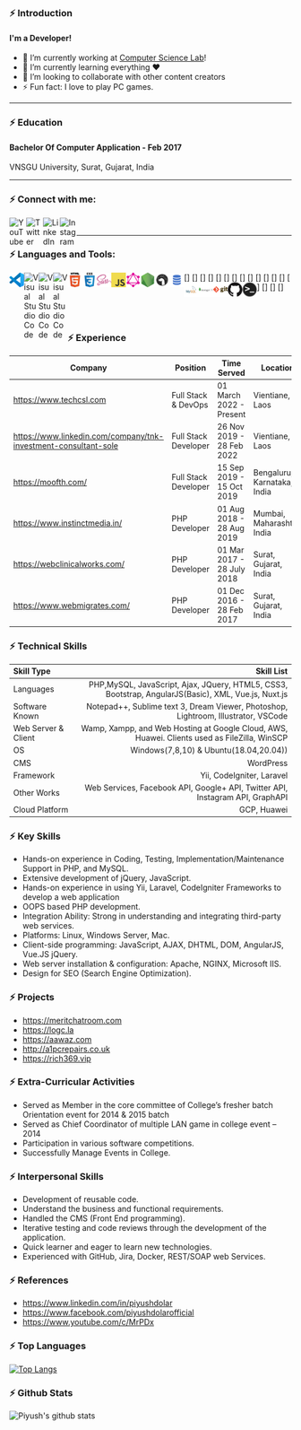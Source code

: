 ### :zap: Introduction

#### I'm a Developer!

-   🔭 I’m currently working at [Computer Science Lab](https://techcsl.com)!
-   🌱 I’m currently learning everything :heart:
-   👯 I’m looking to collaborate with other content creators
-   ⚡ Fun fact: I love to play PC games.

---

### :zap: Education

#### Bachelor Of Computer Application - Feb 2017

VNSGU University, Surat, Gujarat, India

---

### :zap: Connect with me:

[<img align="left" alt="YouTube" src="https://cdn-icons-png.flaticon.com/512/1384/1384060.png" width="30px" />](https://www.youtube.com/c/MrPDx)
[<img align="left" alt="Twitter" src="https://cdn-icons-png.flaticon.com/512/733/733579.png" width="30px" />](https://twitter.com/piyush_dolar)
[<img align="left" alt="LinkedIn" src="https://cdn-icons-png.flaticon.com/512/3536/3536505.png" width="30px" />](https://www.linkedin.com/in/piyushdolar)
[<img align="left" alt="Instagram" src="https://cdn-icons-png.flaticon.com/512/1384/1384063.png" width="30px" />](https://www.instagram.com/dolarpiyush)

<br />

---

### :zap: Languages and Tools:

[<img align="left" alt="Visual Studio Code" width="26px" src="https://raw.githubusercontent.com/github/explore/80688e429a7d4ef2fca1e82350fe8e3517d3494d/topics/visual-studio-code/visual-studio-code.png" />]
[<img align="left" alt="Visual Studio Code" width="26px" src="https://avatars3.githubusercontent.com/u/958072?s=200&v=4" />]
[<img align="left" alt="Visual Studio Code" width="26px" src="https://avatars0.githubusercontent.com/u/993323?s=200&v=4" />]
[<img align="left" alt="Visual Studio Code" width="26px" src="https://avatars0.githubusercontent.com/u/44521256?s=200&v=4" />]
[<img align="left" alt="HTML5" width="26px" src="https://raw.githubusercontent.com/github/explore/80688e429a7d4ef2fca1e82350fe8e3517d3494d/topics/html/html.png" />]
[<img align="left" alt="CSS3" width="26px" src="https://raw.githubusercontent.com/github/explore/80688e429a7d4ef2fca1e82350fe8e3517d3494d/topics/css/css.png" />]
[<img align="left" alt="Sass" width="26px" src="https://raw.githubusercontent.com/github/explore/80688e429a7d4ef2fca1e82350fe8e3517d3494d/topics/sass/sass.png" />]
[<img align="left" alt="JavaScript" width="26px" src="https://raw.githubusercontent.com/github/explore/80688e429a7d4ef2fca1e82350fe8e3517d3494d/topics/javascript/javascript.png" />]
[<img align="left" alt="GraphQL" width="26px" src="https://raw.githubusercontent.com/github/explore/80688e429a7d4ef2fca1e82350fe8e3517d3494d/topics/graphql/graphql.png" />]
[<img align="left" alt="Node.js" width="26px" src="https://raw.githubusercontent.com/github/explore/80688e429a7d4ef2fca1e82350fe8e3517d3494d/topics/nodejs/nodejs.png" />]
[<img align="left" alt="Deno" width="26px" src="https://raw.githubusercontent.com/github/explore/361e2821e2dea67711cde99c9c40ed357061cf27/topics/deno/deno.png" />]
[<img align="left" alt="SQL" width="26px" src="https://raw.githubusercontent.com/github/explore/80688e429a7d4ef2fca1e82350fe8e3517d3494d/topics/sql/sql.png" />]
[<img align="left" alt="MySQL" width="26px" src="https://raw.githubusercontent.com/github/explore/80688e429a7d4ef2fca1e82350fe8e3517d3494d/topics/mysql/mysql.png" />]
[<img align="left" alt="MongoDB" width="26px" src="https://raw.githubusercontent.com/github/explore/80688e429a7d4ef2fca1e82350fe8e3517d3494d/topics/mongodb/mongodb.png" />]
[<img align="left" alt="Git" width="26px" src="https://raw.githubusercontent.com/github/explore/80688e429a7d4ef2fca1e82350fe8e3517d3494d/topics/git/git.png" />]
[<img align="left" alt="GitHub" width="26px" src="https://raw.githubusercontent.com/github/explore/78df643247d429f6cc873026c0622819ad797942/topics/github/github.png" />]
[<img align="left" alt="Terminal" width="26px" src="https://raw.githubusercontent.com/github/explore/80688e429a7d4ef2fca1e82350fe8e3517d3494d/topics/terminal/terminal.png" />]

<br />
<br />

### :zap: Experience

| Company                                                         | Position             | Time Served                | Location                    |
| --------------------------------------------------------------- | -------------------- | -------------------------- | --------------------------- |
| https://www.techcsl.com                                         | Full Stack & DevOps  | 01 March 2022 - Present    | Vientiane, Laos             |
| https://www.linkedin.com/company/tnk-investment-consultant-sole | Full Stack Developer | 26 Nov 2019 - 28 Feb 2022  | Vientiane, Laos             |
| https://moofth.com/                                             | Full Stack Developer | 15 Sep 2019 - 15 Oct 2019  | Bengaluru, Karnataka, India |
| https://www.instinctmedia.in/                                   | PHP Developer        | 01 Aug 2018 - 28 Aug 2019  | Mumbai, Maharashtra, India  |
| https://webclinicalworks.com/                                   | PHP Developer        | 01 Mar 2017 - 28 July 2018 | Surat, Gujarat, India       |
| https://www.webmigrates.com/                                    | PHP Developer        | 01 Dec 2016 - 28 Feb 2017  | Surat, Gujarat, India       |

### :zap: Technical Skills

| Skill Type          |                                                                                          Skill List |
| :------------------ | --------------------------------------------------------------------------------------------------: |
| Languages           | PHP,MySQL, JavaScript, Ajax, JQuery, HTML5, CSS3, Bootstrap, AngularJS(Basic), XML, Vue.js, Nuxt.js |
| Software Known      |                  Notepad++, Sublime text 3, Dream Viewer, Photoshop, Lightroom, Illustrator, VSCode |
| Web Server & Client |        Wamp, Xampp, and Web Hosting at Google Cloud, AWS, Huawei. Clients used as FileZilla, WinSCP |
| OS                  |                                                              Windows(7,8,10) & Ubuntu(18.04,20.04)) |
| CMS                 |                                                                                           WordPress |
| Framework           |                                                                           Yii, CodeIgniter, Laravel |
| Other Works         |                       Web Services, Facebook API, Google+ API, Twitter API, Instagram API, GraphAPI |
| Cloud Platform      |                                                                                         GCP, Huawei |

### :zap: Key Skills

-   Hands-on experience in Coding, Testing, Implementation/Maintenance Support in
    PHP, and MySQL.
-   Extensive development of jQuery, JavaScript.
-   Hands-on experience in using Yii, Laravel, CodeIgniter Frameworks to develop a web
    application
-   OOPS based PHP development.
-   Integration Ability: Strong in understanding and integrating third-party web services.
-   Platforms: Linux, Windows Server, Mac.
-   Client-side programming: JavaScript, AJAX, DHTML, DOM, AngularJS, Vue.JS
    jQuery.
-   Web server installation & configuration: Apache, NGINX, Microsoft IIS.
-   Design for SEO (Search Engine Optimization).

### :zap: Projects

-   https://meritchatroom.com
-   https://logc.la
-   https://aawaz.com
-   http://a1pcrepairs.co.uk
-   https://rich369.vip

### :zap: Extra-Curricular Activities

-   Served as Member in the core committee of College’s fresher batch Orientation event
    for 2014 & 2015 batch
-   Served as Chief Coordinator of multiple LAN game in college event – 2014
-   Participation in various software competitions.
-   Successfully Manage Events in College.

### :zap: Interpersonal Skills

-   Development of reusable code.
-   Understand the business and functional requirements.
-   Handled the CMS (Front End programming).
-   Iterative testing and code reviews through the development of the application.
-   Quick learner and eager to learn new technologies.
-   Experienced with GitHub, Jira, Docker, REST/SOAP web Services.

### :zap: References

-   https://www.linkedin.com/in/piyushdolar
-   https://www.facebook.com/piyushdolarofficial
-   https://www.youtube.com/c/MrPDx

### :zap: Top Languages

[![Top Langs](https://github-readme-stats.vercel.app/api/top-langs/?username=piyushdolar)](https://github.com/piyushdolar/github-readme-stats)

### :zap: Github Stats

![Piyush's github stats](https://github-readme-stats.vercel.app/api?username=piyushdolar&show_icons=true&theme=radical)
